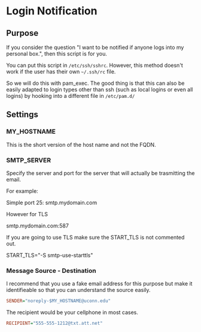# Login Notification

## Purpose

If you consider the question "I want to be notified if anyone logs into my personal box.", then this script is for you. 

You can put this script in ```/etc/ssh/sshrc```. However, this method doesn't work if the user has their own ```~/.ssh/rc``` file.

So we will do this with pam_exec. The good thing is that this can also be easily adapted to login types other than ssh (such as local logins or even all logins) by hooking into a different file in ```/etc/pam.d/```

## Settings

### MY_HOSTNAME

This is the short version of the host name and not the FQDN.

### SMTP_SERVER

Specify the server and port for the server that will actually be trasmitting the email. 

For example:

Simple port 25: smtp.mydomain.com

However for TLS

smtp.mydomain.com:587

If you are going to use TLS make sure the START_TLS is not commented out.

START_TLS="-S smtp-use-starttls"

### Message Source - Destination

I recommend that you use a fake email address for this purpose but make it identifieable so that you can understand the source easily.

```ini
SENDER="noreply-$MY_HOSTNAME@uconn.edu"
```

The recipient would be your cellphone in most cases.

```ini
RECIPIENT="555-555-1212@txt.att.net"
```